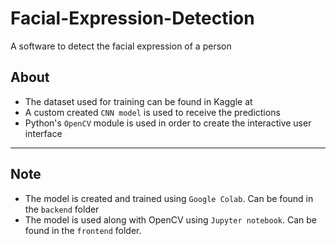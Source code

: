 # Facial-Expression-Detection
A software to detect the facial expression of a person

## About

* The dataset used for training can be found in Kaggle at 
* A custom created `CNN model` is used to receive the predictions
* Python's `OpenCV` module is used in order to create the interactive user interface

---

## Note

* The model is created and trained using `Google Colab`. Can be found in the `backend` folder 
* The model is used along with OpenCV using `Jupyter notebook`. Can be found in the `frontend` folder.

